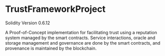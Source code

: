 # TrustFrameworkProject

Solidity Version 0.6.12


A Proof-of-Concept implementation for facilitating trust using a reputation system managed by the smart contracts. Service interactions, oracle and storage management and governance are done by the smart contracts, and provenance is maintained by the blockchain.
